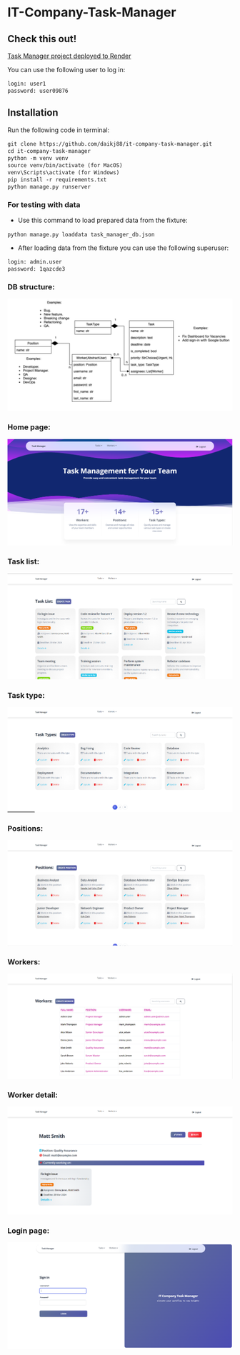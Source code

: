 # IT-Company-Task-Manager

## Check this out!

[Task Manager project deployed to Render](https://it-company-task-manager-1qnh.onrender.com)

You can use the following user to log in:

```
login: user1
password: user09876
```

## Installation

Run the following code in terminal:

```shell
git clone https://github.com/daikj88/it-company-task-manager.git
cd it-company-task-manager
python -m venv venv
source venv/bin/activate (for MacOS)
venv\Scripts\activate (for Windows)
pip install -r requirements.txt
python manage.py runserver 
```

### For testing with data

- Use this command to load prepared data from the fixture:

`python manage.py loaddata task_manager_db.json`

- After loading data from the fixture you can use the following superuser:

```
login: admin.user
password: 1qazcde3
```

### DB structure:
![image](images/db_structure.jpg)
### Home page:
![image](images/home_page.png)
### Task list:
![image](images/task_list.png)
### Task type:
![image](images/task_type.png)
### Positions:
![image](images/positions.png)
### Workers:
![image](images/workers.png)
### Worker detail:
![image](images/worker.png)
### Login page:
![image](images/login_page.png)
